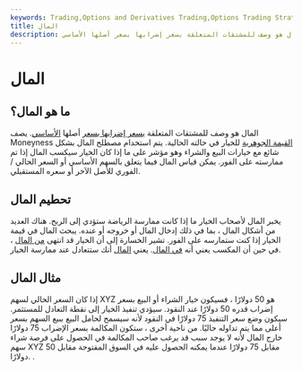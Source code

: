 ```yaml
---
keywords: Trading,Options and Derivatives Trading,Options Trading Strategy and Education,Options and Derivatives,Strategy and Education
title: المال
description: المال هو وصف للمشتقات المتعلقة بسعر إضرابها بسعر أصلها الأساسي.
---
```


# المال
## ما هو المال؟

المال هو وصف للمشتقات المتعلقة [بسعر إضرابها بسعر](/strikeprice) أصلها [الأساسي](/underlying-asset). يصف Moneyness [القيمة الجوهرية](/intrinsicvalue) للخيار في حالته الحالية. يتم استخدام مصطلح المال بشكل شائع مع خيارات البيع والشراء وهو مؤشر على ما إذا كان الخيار سيكسب المال إذا تم ممارسته على الفور. يمكن قياس المال فيما يتعلق بالسهم الأساسي أو السعر الحالي / الفوري للأصل الآخر أو سعره المستقبلي.

## تحطيم المال

يخبر المال لأصحاب الخيار ما إذا كانت ممارسة الرياضة ستؤدي إلى الربح. هناك العديد من أشكال المال ، بما في ذلك إدخال المال أو خروجه أو عنده. يبحث المال في قيمة الخيار إذا كنت ستمارسه على الفور. تشير الخسارة إلى أن الخيار قد انتهى [من المال](/outofthemoney) ، في حين أن المكسب يعني أنه [في المال](/inthemoney). يعني [المال](/atthemoney) أنك ستتعادل عند ممارسة الخيار.

## مثال المال

إذا كان السعر الحالي لسهم XYZ هو 50 دولارًا ، فسيكون خيار الشراء أو البيع بسعر إضراب قدره 50 دولارًا عند النقود. سيؤدي تنفيذ الخيار إلى نقطة التعادل للمستثمر. سيكون وضع سعر التنفيذ 75 دولارًا في النقود لأنه سيسمح لحامل البيع ببيع السهم بسعر أعلى مما يتم تداوله حاليًا. من ناحية أخرى ، ستكون المكالمة بسعر الإضراب 75 دولارًا خارج المال لأنه لا يوجد سبب قد يرغب صاحب المكالمة في الحصول على فرصة شراء سهم XYZ مقابل 75 دولارًا عندما يمكنه الحصول عليه في السوق المفتوحة مقابل 50 دولارًا. .

